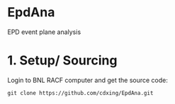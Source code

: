 # EpdAna
EPD event plane analysis

# 1. Setup/ Sourcing
Login to BNL RACF computer and get the source code:
```
git clone https://github.com/cdxing/EpdAna.git


```
